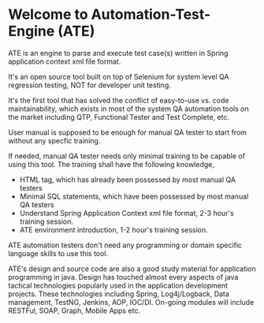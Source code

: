 Welcome to Automation-Test-Engine (ATE)
======================
ATE is an engine to parse and execute test case(s) written in Spring application context xml file format.

It's an open source tool built on top of Selenium for system level QA regression testing, NOT for developer unit testing. 

It's the first tool that has solved the conflict of easy-to-use vs. code maintainability, which exists in most of the system QA automation tools on the market including QTP, Functional Tester and Test Complete, etc.

User manual is supposed to be enough for manual QA tester to start from without any specfic training. 

If needed, manual QA tester needs only minimal training to be capable of using this tool. The training shall have the following knowledge,
* HTML tag, which has already been possessed by most manual QA testers
* Minimal SQL statements, which have been possessed by most manual QA testers
* Understand Spring Application Context xml file format, 2-3 hour's training session.
* ATE environment introduction, 1-2 hour's training session.

ATE automation testers don't need any programming or domain specific language skills to use this tool.

ATE's design and source code are also a good study material for application programming in java. Design has touched almost every aspects of java tactical technologies popularly used in the application development projects. These technologies including Spring, Log4j/Logback, Data management, TestNG, Jenkins, AOP, IOC/DI. On-going modules will include RESTFul, SOAP, Graph, Mobile Apps etc.



